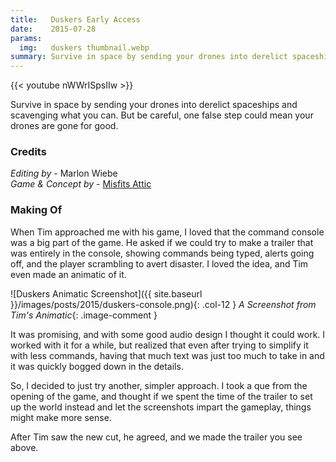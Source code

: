 ```yaml
---
title:   Duskers Early Access
date:    2015-07-28
params:
  img:   duskers thumbnail.webp
summary: Survive in space by sending your drones into derelict spaceships and scavenging what you can.  But be careful, one false step could mean your drones are gone for good.
---
```


{{< youtube nWWrISpsIIw >}}

Survive in space by sending your drones into derelict spaceships and scavenging what you can.  But be careful, one false step could mean your drones are gone for good.

### Credits  

_Editing by_ - Marlon Wiebe  
_Game & Concept by_ - [Misfits Attic][34b53b5c]

  [34b53b5c]: http://misfits-attic.com "Misfits Attic Homepage"

### Making Of

When Tim approached me with his game, I loved that the command console was a big part of the game.  He asked if we could try to make a trailer that was entirely in the console, showing commands being typed, alerts going off, and the player scrambling to avert disaster.  I loved the idea, and Tim even made an animatic of it.  

![Duskers Animatic Screenshot]({{ site.baseurl }}/images/posts/2015/duskers-console.png){: .col-12 }
_A Screenshot from Tim's Animatic_{: .image-comment }

It was promising, and with some good audio design I thought it could work.  I worked with it for a while, but realized that even after trying to simplify it with less commands, having that much text was just too much to take in and it was quickly bogged down in the details.

So, I decided to just try another, simpler approach.  I took a que from the opening of the game, and thought if we spent the time of the trailer to set up the world instead and let the screenshots impart the gameplay, things might make more sense.

After Tim saw the new cut, he agreed, and we made the trailer you see above.
